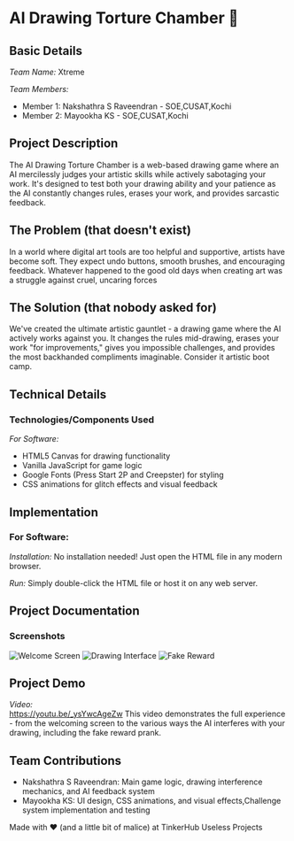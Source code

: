 # AI Drawing Torture Chamber 🎯

## Basic Details

*Team Name:* Xtreme

*Team Members:*
- Member 1: Nakshathra S Raveendran - SOE,CUSAT,Kochi
- Member 2: Mayookha KS - SOE,CUSAT,Kochi

## Project Description

The AI Drawing Torture Chamber is a web-based drawing game where an AI mercilessly judges your artistic skills while actively sabotaging your work. It's designed to test both your drawing ability and your patience as the AI constantly changes rules, erases your work, and provides sarcastic feedback.

## The Problem (that doesn't exist)

In a world where digital art tools are too helpful and supportive, artists have become soft. They expect undo buttons, smooth brushes, and encouraging feedback. Whatever happened to the good old days when creating art was a struggle against cruel, uncaring forces 

## The Solution (that nobody asked for)

We've created the ultimate artistic gauntlet - a drawing game where the AI actively works against you. It changes the rules mid-drawing, erases your work "for improvements," gives you impossible challenges, and provides the most backhanded compliments imaginable. Consider it artistic boot camp.

## Technical Details

### Technologies/Components Used

*For Software:*
- HTML5 Canvas for drawing functionality
- Vanilla JavaScript for game logic
- Google Fonts (Press Start 2P and Creepster) for styling
- CSS animations for glitch effects and visual feedback

## Implementation

### For Software:

*Installation:*
No installation needed! Just open the HTML file in any modern browser.

*Run:*
Simply double-click the HTML file or host it on any web server.

## Project Documentation

### Screenshots

![Welcome Screen](assets/Screenshot(125).png)
![Drawing Interface](assets/screen_127.png)
![Fake Reward](assets/screen_137.png)


## Project Demo

*Video:*  
https://youtu.be/_ysYwcAgeZw
This video demonstrates the full experience - from the welcoming screen to the various ways the AI interferes with your drawing, including the fake reward prank.

## Team Contributions

- Nakshathra S Raveendran:  Main game logic, drawing interference mechanics, and AI feedback system
- Mayookha KS:  UI design, CSS animations, and visual effects,Challenge system implementation and testing

Made with ❤️ (and a little bit of malice) at TinkerHub Useless Projects
